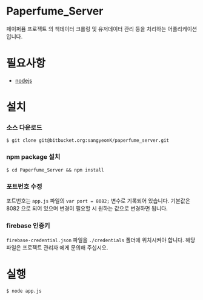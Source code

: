 # Paperfume_Server

페이퍼퓸 프로젝트 의 책데이터 크롤링 및 유저데이터 관리 등을 처리하는 어플리케이션 입니다.

필요사항
=============

* [nodejs](http://nodejs.org/)

설치
================

### 소스 다운로드

    $ git clone git@bitbucket.org:sangyeonK/paperfume_server.git
    
### npm package 설치

    $ cd Paperfume_Server && npm install
  
### 포트번호 수정

포트번호는 `app.js` 파일의 `var port = 8082;` 변수로 기록되어 있습니다.
기본값은 8082 으로 되어 있으며 변경이 필요할 시 원하는 값으로 변경하면 됩니다.

### firebase 인증키
`firebase-credential.json` 파일을 `./credentials` 폴더에 위치시켜야 합니다.
해당 파일은 프로젝트 관리자 에게 문의해 주십시오.

실행
================

    $ node app.js

